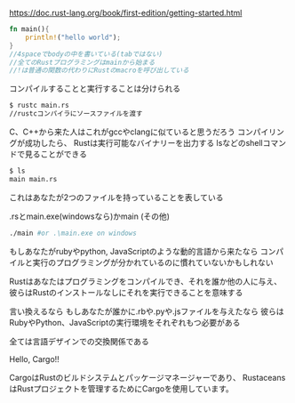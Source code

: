 
https://doc.rust-lang.org/book/first-edition/getting-started.html


```rs
fn main(){
    println!("hello world");
}
//4spaceでbodyの中を書いている(tabではない)
//全てのRustプログラミングはmainから始まる
//!は普通の関数の代わりにRustのmacroを呼び出している
```


コンパイルすることと実行することは分けられる


```bash
$ rustc main.rs
//rustcコンパイラにソースファイルを渡す
```

C、C++から来た人はこれがgccやclangに似ていると思うだろう
コンパイリングが成功したら、
Rustは実行可能なバイナリーを出力する
lsなどのshellコマンドで見ることができる

```bash
$ ls
main main.rs
```


これはあなたが2つのファイルを持っていることを表している

.rsとmain.exe(windowsなら)かmain (その他)

```bash
./main #or .\main.exe on windows
```

もしあなたがrubyやpython, JavaScriptのような動的言語から来たなら
コンパイルと実行のプログラミングが分かれているのに慣れていないかもしれない

Rustはあなたはプログラミングをコンパイルでき、それを誰か他の人に与え、
彼らはRustのインストールなしにそれを実行できることを意味する

言い換えるなら
もしあなたが誰かに.rbや.pyや.jsファイルを与えたなら
彼らはRubyやPython、JavaScriptの実行環境をそれぞれもつ必要がある


全ては言語デザインでの交換関係である


Hello, Cargo!!

CargoはRustのビルドシステムとパッケージマネージャーであり、
RustaceansはRustプロジェクトを管理するためにCargoを使用しています。










